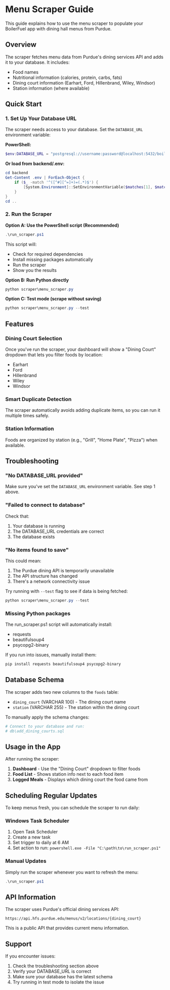 # Menu Scraper Guide

This guide explains how to use the menu scraper to populate your BoilerFuel app with dining hall menus from Purdue.

## Overview

The scraper fetches menu data from Purdue's dining services API and adds it to your database. It includes:
- Food names
- Nutritional information (calories, protein, carbs, fats)
- Dining court information (Earhart, Ford, Hillenbrand, Wiley, Windsor)
- Station information (where available)

## Quick Start

### 1. Set Up Your Database URL

The scraper needs access to your database. Set the `DATABASE_URL` environment variable:

**PowerShell:**
```powershell
$env:DATABASE_URL = "postgresql://username:password@localhost:5432/boilerfuel"
```

**Or load from backend/.env:**
```powershell
cd backend
Get-Content .env | ForEach-Object {
    if ($_ -match '^([^#][^=]+)=(.*)$') {
        [System.Environment]::SetEnvironmentVariable($matches[1], $matches[2])
    }
}
cd ..
```

### 2. Run the Scraper

**Option A: Use the PowerShell script (Recommended)**
```powershell
.\run_scraper.ps1
```

This script will:
- Check for required dependencies
- Install missing packages automatically
- Run the scraper
- Show you the results

**Option B: Run Python directly**
```powershell
python scraper\menu_scraper.py
```

**Option C: Test mode (scrape without saving)**
```powershell
python scraper\menu_scraper.py --test
```

## Features

### Dining Court Selection
Once you've run the scraper, your dashboard will show a "Dining Court" dropdown that lets you filter foods by location:
- Earhart
- Ford
- Hillenbrand
- Wiley
- Windsor

### Smart Duplicate Detection
The scraper automatically avoids adding duplicate items, so you can run it multiple times safely.

### Station Information
Foods are organized by station (e.g., "Grill", "Home Plate", "Pizza") when available.

## Troubleshooting

### "No DATABASE_URL provided"
Make sure you've set the `DATABASE_URL` environment variable. See step 1 above.

### "Failed to connect to database"
Check that:
1. Your database is running
2. The DATABASE_URL credentials are correct
3. The database exists

### "No items found to save"
This could mean:
1. The Purdue dining API is temporarily unavailable
2. The API structure has changed
3. There's a network connectivity issue

Try running with `--test` flag to see if data is being fetched:
```powershell
python scraper\menu_scraper.py --test
```

### Missing Python packages
The run_scraper.ps1 script will automatically install:
- requests
- beautifulsoup4
- psycopg2-binary

If you run into issues, manually install them:
```powershell
pip install requests beautifulsoup4 psycopg2-binary
```

## Database Schema

The scraper adds two new columns to the `foods` table:
- `dining_court` (VARCHAR 100) - The dining court name
- `station` (VARCHAR 255) - The station within the dining court

To manually apply the schema changes:
```powershell
# Connect to your database and run:
# db\add_dining_courts.sql
```

## Usage in the App

After running the scraper:

1. **Dashboard** - Use the "Dining Court" dropdown to filter foods
2. **Food List** - Shows station info next to each food item
3. **Logged Meals** - Displays which dining court the food came from

## Scheduling Regular Updates

To keep menus fresh, you can schedule the scraper to run daily:

### Windows Task Scheduler
1. Open Task Scheduler
2. Create a new task
3. Set trigger to daily at 6 AM
4. Set action to run: `powershell.exe -File "C:\path\to\run_scraper.ps1"`

### Manual Updates
Simply run the scraper whenever you want to refresh the menu:
```powershell
.\run_scraper.ps1
```

## API Information

The scraper uses Purdue's official dining services API:
```
https://api.hfs.purdue.edu/menus/v2/locations/{dining_court}
```

This is a public API that provides current menu information.

## Support

If you encounter issues:
1. Check the troubleshooting section above
2. Verify your DATABASE_URL is correct
3. Make sure your database has the latest schema
4. Try running in test mode to isolate the issue
